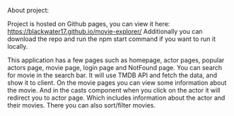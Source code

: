 About project:

Project is hosted on Github pages, you can view it here: https://blackwater17.github.io/movie-explorer/
Additionally you can download the repo and run the npm start command if you want to run it locally.

This application has a few pages such as homepage, actor pages, popular actors page, movie page, login page and NotFound page. 
You can search for movie in the search bar. It will use TMDB API and fetch the data, and show it to client. 
On the movie pages you can view some information about the movie. And in the casts component when you click on the actor it will redirect you to actor page. Which includes information about the actor and their movies. There you can also sort/filter movies.
